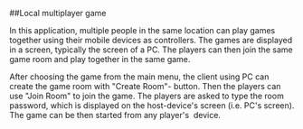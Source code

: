 ##Local multiplayer game

In this application, multiple people in the same location can play games together using their mobile devices as controllers. The games are displayed in a screen, typically the screen of a PC. The players can then join the same game room and play together in the same game. 

After choosing the game from the main menu, the client using PC can create the game room with "Create Room"- button. Then the players can use "Join Room" to join the game. The players are asked to type the room password, which is displayed on the host-device's screen (i.e. PC's screen). The game can be then started from any player's  device.
